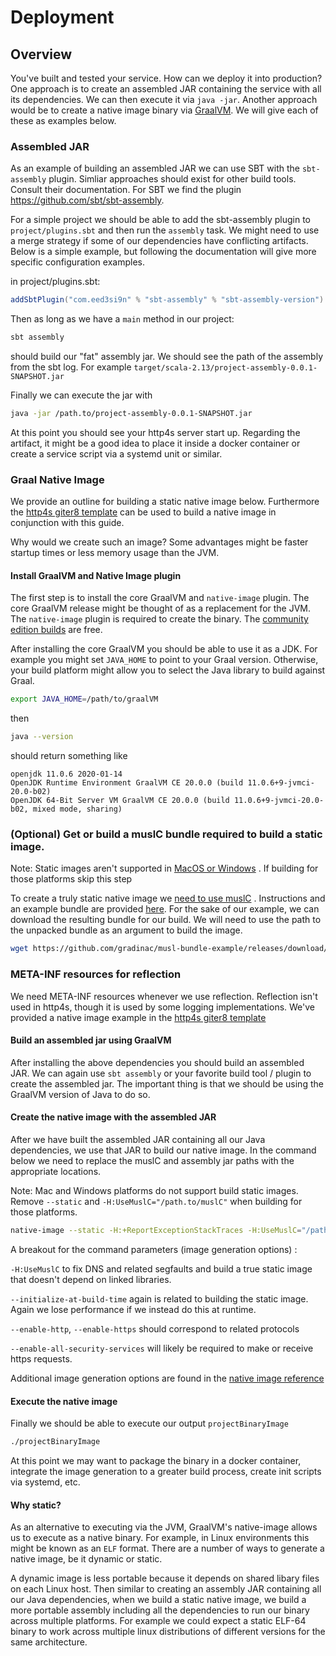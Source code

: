 
# Deployment

## Overview

You've built and tested your service. How can we deploy it into production? One approach is to create an assembled JAR containing the service with all its dependencies. We can then execute it via `java -jar`. Another approach would be to create a native image binary via [GraalVM](https://www.graalvm.org/). We will give each of these as examples below. 


### Assembled JAR

As an example of building an assembled JAR we can use SBT with the `sbt-assembly` plugin. Simliar approaches should exist for other build tools. Consult their documentation. For SBT we find the plugin https://github.com/sbt/sbt-assembly.

For a simple project we should be able to add the sbt-assembly plugin to `project/plugins.sbt` and then run the `assembly` task. We might need to use a merge strategy if some of our dependencies have conflicting artifacts. Below is a simple example, but following the documentation will give more specific configuration examples.


in project/plugins.sbt:

```scala
addSbtPlugin("com.eed3si9n" % "sbt-assembly" % "sbt-assembly-version")
```

Then as long as we have a `main` method in our project:

```sh
sbt assembly
```

should build our "fat" assembly jar. We should see the path of the assembly from the sbt log. For example `target/scala-2.13/project-assembly-0.0.1-SNAPSHOT.jar`

Finally we can execute the jar with 

```sh
java -jar /path.to/project-assembly-0.0.1-SNAPSHOT.jar
```

At this point you should see your http4s server start up. Regarding the artifact, it might be a good idea to place it inside a docker container or create a service script via a systemd unit or similar.


### Graal Native Image

We provide an outline for building a static native image below. Furthermore the [http4s giter8 template](https://github.com/http4s/http4s.g8) can be used to build a native image in conjunction with this guide. 

Why would we create such an image? Some advantages might be faster startup times or less memory usage than the JVM.

#### Install GraalVM and Native Image plugin

The first step is to install the core GraalVM and `native-image` plugin. The core GraalVM release might be thought of as a replacement for the JVM. The `native-image` plugin is required to create the binary. The [community edition builds](https://github.com/graalvm/graalvm-ce-builds/releases) are free. 

After installing the core GraalVM you should be able to use it as a JDK. For example you might set `JAVA_HOME` to point to your Graal version. Otherwise, your build platform might allow you to select the Java library to build against Graal. 

```sh
export JAVA_HOME=/path/to/graalVM
```

then

```sh
java --version
``` 

should return something like

```
openjdk 11.0.6 2020-01-14
OpenJDK Runtime Environment GraalVM CE 20.0.0 (build 11.0.6+9-jvmci-20.0-b02)
OpenJDK 64-Bit Server VM GraalVM CE 20.0.0 (build 11.0.6+9-jvmci-20.0-b02, mixed mode, sharing)
```

### (Optional) Get or build a muslC bundle required to build a static image.

Note: Static images aren't supported in [MacOS or Windows](https://github.com/oracle/graal/issues/478) . If building for those platforms skip this step

To create a truly static native image we [need to use muslC](https://github.com/oracle/graal/issues/1919#issuecomment-589085506) . Instructions and an example bundle are provided [here](https://github.com/gradinac/musl-bundle-example). For the sake of our example, we can download the resulting bundle for our build. We will need to use the path to the unpacked bundle as an argument to build the image.

```sh
wget https://github.com/gradinac/musl-bundle-example/releases/download/v1.0/musl.tar.gz -O - | tar -xz
```

### META-INF resources for reflection

We need META-INF resources whenever we use reflection. Reflection isn't used in http4s, though it is used by some logging implementations. We've provided a native image example in the [http4s giter8 template](https://github.com/http4s/http4s.g8)

#### Build an assembled jar using GraalVM

After installing the above dependencies you should build an assembled JAR. We can again use `sbt assembly` or your favorite build tool / plugin to create the assembled jar. The important thing is that we should be using the GraalVM version of Java to do so.

#### Create the native image with the assembled JAR

After we have built the assembled JAR containing all our Java dependencies, we use that JAR to build our native image. In the command below we need to replace the muslC and assembly jar paths with the appropriate locations.

Note: Mac and Windows platforms do not support build static images. Remove `--static` and `-H:UseMuslC="/path.to/muslC"` when building for those platforms.


```sh
native-image --static -H:+ReportExceptionStackTraces -H:UseMuslC="/path.to/muslC" --allow-incomplete-classpath --no-fallback --initialize-at-build-time --enable-http --enable-https --enable-all-security-services --verbose -jar "./path.to.assembly.jar" projectBinaryImage
```

A breakout for the command parameters (image generation options) :

`-H:UseMuslC` to fix DNS and related segfaults and build a true static image that doesn't depend on linked libraries. 

`--initialize-at-build-time` again is related to building the static image. Again we lose performance if we instead do this at runtime.

`--enable-http`, `--enable-https` should correspond to related protocols

`--enable-all-security-services` will likely be required to make or receive https requests.

Additional image generation options are found in the [native image reference](https://www.graalvm.org/docs/reference-manual/native-image/)


#### Execute the native image

Finally we should be able to execute our output `projectBinaryImage`

```sh
./projectBinaryImage
```

At this point we may want to package the binary in a docker container, integrate the image generation to a greater build process, create init scripts via systemd, etc.

#### Why static? 

As an alternative to executing via the JVM, GraalVM's native-image allows us to execute as a native binary. For example, in Linux environments this might be known as an `ELF` format. There are a number of ways to generate a native image, be it dynamic or static. 

A dynamic image is less portable because it depends on shared libary files on each Linux host. Then similar to creating an assembly JAR containing all our Java dependencies, when we build a static native image, we build
a more portable assembly including all the dependencies to run our binary across multiple platforms. For example we could expect a static ELF-64 binary to work across multiple linux distributions of different versions for the same architecture.
